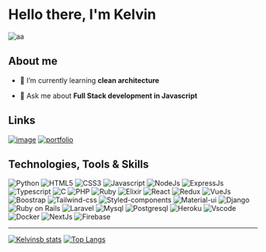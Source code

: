 # Hello there, I'm Kelvin

![aa](https://komarev.com/ghpvc/?username=kelvinsb)

## About me

<!-- - 🔭 I’m currently working on *nothing in the moment* -->
- 🌱 I’m currently learning **clean architecture**
<!-- - 👯 I’m looking to collaborate on ... -->
<!-- - 🤔 I’m looking for help with ... -->
- 💬 Ask me about **Full Stack development in Javascript**
<!-- - 📫 How to reach me: ... -->

## Links
[![image](https://img.shields.io/badge/LinkedIn-0077B5?style=for-the-badge&logo=linkedin&logoColor=white)](https://www.linkedin.com/in/kelvin-silva-miranda-b038b9167/)
[![portfolio](https://img.shields.io/badge/Portfolio-593D88?style=for-the-badge&logo=firefox)](https://kelvinsb.github.io/inicial/) 

## Technologies, Tools & Skills
![Python](https://img.shields.io/badge/Python-3776AB?style=for-the-badge&logo=python&logoColor=white)
![HTML5](https://img.shields.io/badge/HTML5-E34F26?style=for-the-badge&logo=html5&logoColor=white)
![CSS3](https://img.shields.io/badge/CSS3-1572B6?style=for-the-badge&logo=css3&logoColor=white)
![Javascript](https://img.shields.io/badge/JavaScript-F7DF1E?style=for-the-badge&logo=javascript&logoColor=black)
![NodeJs](https://img.shields.io/badge/Node.js-43853D?style=for-the-badge&logo=node.js&logoColor=white)
![ExpressJs](https://img.shields.io/badge/Express.js-404D59?style=for-the-badge&logo=express&logoColor=white)
![Typescript](https://img.shields.io/badge/TypeScript-007ACC?style=for-the-badge&logo=typescript&logoColor=white)
![C](https://img.shields.io/badge/C-00599C?style=for-the-badge&logo=c&logoColor=white)
![PHP](https://img.shields.io/badge/PHP-777BB4?style=for-the-badge&logo=php&logoColor=white)
![Ruby](https://img.shields.io/badge/Ruby-CC342D?style=for-the-badge&logo=ruby&logoColor=white)
![Elixir](https://img.shields.io/badge/Elixir-4B275F?style=for-the-badge&logo=elixir&logoColor=white)
![React](https://img.shields.io/badge/React-20232A?style=for-the-badge&logo=react&logoColor=61DAFB)
![Redux](https://img.shields.io/badge/Redux-593D88?style=for-the-badge&logo=redux&logoColor=white)
![VueJs](https://img.shields.io/badge/Vue.js-35495E?style=for-the-badge&logo=vue.js&logoColor=4FC08D)
![Boostrap](https://img.shields.io/badge/Bootstrap-563D7C?style=for-the-badge&logo=bootstrap&logoColor=white)
![Tailwind-css](https://img.shields.io/badge/Tailwind_CSS-38B2AC?style=for-the-badge&logo=tailwind-css&logoColor=white)
![Styled-components](https://img.shields.io/badge/styled--components-DB7093?style=for-the-badge&logo=styled-components&logoColor=white)
![Material-ui](https://img.shields.io/badge/Material--UI-0081CB?style=for-the-badge&logo=material-ui&logoColor=white)
![Django](https://img.shields.io/badge/Django-092E20?style=for-the-badge&logo=django&logoColor=white)
![Ruby on Rails](https://img.shields.io/badge/Ruby_on_Rails-CC0000?style=for-the-badge&logo=ruby-on-rails&logoColor=white)
![Laravel](https://img.shields.io/badge/Laravel-FF2D20?style=for-the-badge&logo=laravel&logoColor=white)
![Mysql](https://img.shields.io/badge/MySQL-00000F?style=for-the-badge&logo=mysql&logoColor=white)
![Postgresql](https://img.shields.io/badge/PostgreSQL-316192?style=for-the-badge&logo=postgresql&logoColor=white)
![Heroku](https://img.shields.io/badge/Heroku-430098?style=for-the-badge&logo=heroku&logoColor=white)
![Vscode](https://img.shields.io/badge/Visual_Studio_Code-0078D4?style=for-the-badge&logo=visual%20studio%20code&logoColor=white)
![Docker](https://img.shields.io/badge/Docker-2CA5E0?style=for-the-badge&logo=docker&logoColor=white)
![NextJs](https://img.shields.io/badge/next.js-000000?style=for-the-badge&logo=next.js&logoColor=white)
![Firebase](https://img.shields.io/badge/firebase-ffca28?style=for-the-badge&logo=firebase&logoColor=white)

_______

[![Kelvinsb stats](https://github-readme-stats.vercel.app/api?username=kelvinsb&count_private=true&show_icons=true&theme=dracula&hide_title=true&hide_rank=true)](https://github.com/anuraghazra/github-readme-stats)
[![Top Langs](https://github-readme-stats.vercel.app/api/top-langs/?username=kelvinsb&theme=dracula&langs_count=5&layout=compact)](https://github.com/anuraghazra/github-readme-stats)

